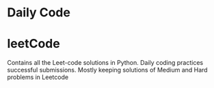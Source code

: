 # Daily Code
# leetCode
Contains all the Leet-code solutions in Python.
Daily coding practices successful submissions.
Mostly keeping solutions of Medium and Hard problems in Leetcode
